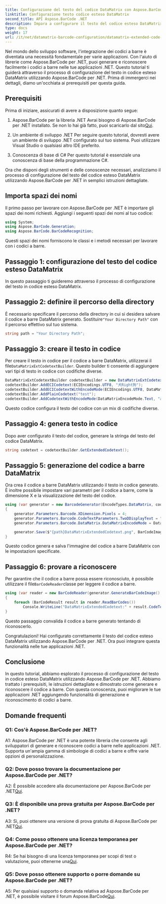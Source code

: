 ```yaml
---
title: Configurazione del testo del codice DataMatrix con Aspose.BarCode per .NET
linktitle: Configurazione testo codice esteso DataMatrix
second_title: API Aspose.BarCode .NET
description: Impara a configurare il testo del codice esteso DataMatrix utilizzando Aspose.BarCode per .NET. Genera, riconosci e integra codici a barre nelle tue applicazioni .NET.
type: docs
weight: 17
url: /it/net/datamatrix-barcode-configuration/datamatrix-extended-code-text-configuration/
---
```

Nel mondo dello sviluppo software, l'integrazione dei codici a barre è diventata una necessità fondamentale per varie applicazioni. Con l'aiuto di librerie come Aspose.BarCode per .NET, puoi generare e riconoscere facilmente i codici a barre nelle tue applicazioni .NET. Questo tutorial ti guiderà attraverso il processo di configurazione del testo in codice esteso DataMatrix utilizzando Aspose.BarCode per .NET. Prima di immergerci nei dettagli, diamo un'occhiata ai prerequisiti per questa guida.

## Prerequisiti

Prima di iniziare, assicurati di avere a disposizione quanto segue:

1. Aspose.BarCode per la libreria .NET
Avrai bisogno di Aspose.BarCode per .NET installato. Se non lo hai già fatto, puoi scaricarlo dal sito[Qui](https://releases.aspose.com/barcode/net/).

2. Un ambiente di sviluppo .NET
Per seguire questo tutorial, dovresti avere un ambiente di sviluppo .NET configurato sul tuo sistema. Puoi utilizzare Visual Studio o qualsiasi altro IDE preferito.

3. Conoscenza di base di C#
Per questo tutorial è essenziale una conoscenza di base della programmazione C#.

Ora che disponi degli strumenti e delle conoscenze necessari, analizziamo il processo di configurazione del testo del codice esteso DataMatrix utilizzando Aspose.BarCode per .NET in semplici istruzioni dettagliate.

## Importa spazi dei nomi

Il primo passo per lavorare con Aspose.BarCode per .NET è importare gli spazi dei nomi richiesti. Aggiungi i seguenti spazi dei nomi al tuo codice:

```csharp
using System;
using Aspose.BarCode.Generation;
using Aspose.BarCode.BarCodeRecognition;
```

Questi spazi dei nomi forniscono le classi e i metodi necessari per lavorare con i codici a barre.

## Passaggio 1: configurazione del testo del codice esteso DataMatrix

In questo passaggio ti guideremo attraverso il processo di configurazione del testo in codice esteso DataMatrix.

## Passaggio 2: definire il percorso della directory

 È necessario specificare il percorso della directory in cui si desidera salvare il codice a barre DataMatrix generato. Sostituire`"Your Directory Path"` con il percorso effettivo sul tuo sistema.

```csharp
string path = "Your Directory Path";
```

## Passaggio 3: creare il testo in codice

 Per creare il testo in codice per il codice a barre DataMatrix, utilizzerai il file`DataMatrixExtCodetextBuilder`. Questo builder ti consente di aggiungere vari tipi di testo in codice con codifiche diverse.

```csharp
DataMatrixExtCodetextBuilder codetextBuilder = new DataMatrixExtCodetextBuilder();
codetextBuilder.AddECICodetext(ECIEncodings.UTF8, "犬Right狗");
codetextBuilder.AddECICodetextWithEncodeMode(ECIEncodings.UTF8, DataMatrixEncodeMode.C40, "ABCDE");
codetextBuilder.AddPlainCodetext("test");
codetextBuilder.AddCodetextWithEncodeMode(DataMatrixEncodeMode.Text, "abcde");
```

Questo codice configura il testo del codice con un mix di codifiche diverse.

## Passaggio 4: genera testo in codice

Dopo aver configurato il testo del codice, generare la stringa del testo del codice DataMatrix.

```csharp
string codetext = codetextBuilder.GetExtendedCodetext();
```

## Passaggio 5: generazione del codice a barre DataMatrix

Ora crea il codice a barre DataMatrix utilizzando il testo in codice generato. È inoltre possibile impostare vari parametri per il codice a barre, come la dimensione X e la visualizzazione del testo del codice.

```csharp
using (var generator = new BarcodeGenerator(EncodeTypes.DataMatrix, codetext))
{
    generator.Parameters.Barcode.XDimension.Pixels = 4;
    generator.Parameters.Barcode.CodeTextParameters.TwoDDisplayText = "Extended Codetext";
    generator.Parameters.Barcode.DataMatrix.DataMatrixEncodeMode = DataMatrixEncodeMode.ExtendedCodetext;

    generator.Save($"{path}DataMatrixExtendedCodetext.png", BarCodeImageFormat.Png);
}
```

Questo codice genera e salva l'immagine del codice a barre DataMatrix con le impostazioni specificate.

## Passaggio 6: provare a riconoscere

 Per garantire che il codice a barre possa essere riconosciuto, è possibile utilizzare il file`BarCodeReader`classe per leggere il codice a barre.

```csharp
using (var reader = new BarCodeReader(generator.GenerateBarCodeImage(), DecodeType.DataMatrix))
{
    foreach (BarCodeResult result in reader.ReadBarCodes())
        Console.WriteLine("DataMatrixExtendedCodetext:" + result.CodeText);
}
```

Questo passaggio convalida il codice a barre generato tentando di riconoscerlo.

Congratulazioni! Hai configurato correttamente il testo del codice esteso DataMatrix utilizzando Aspose.BarCode per .NET. Ora puoi integrare questa funzionalità nelle tue applicazioni .NET.

## Conclusione

In questo tutorial, abbiamo esplorato il processo di configurazione del testo in codice esteso DataMatrix utilizzando Aspose.BarCode per .NET. Abbiamo trattato i prerequisiti, le istruzioni dettagliate e dimostrato come generare e riconoscere il codice a barre. Con questa conoscenza, puoi migliorare le tue applicazioni .NET aggiungendo funzionalità di generazione e riconoscimento di codici a barre.

## Domande frequenti

### Q1: Cos'è Aspose.BarCode per .NET?

A1: Aspose.BarCode per .NET è una potente libreria che consente agli sviluppatori di generare e riconoscere codici a barre nelle applicazioni .NET. Supporta un'ampia gamma di simbologie di codici a barre e offre varie opzioni di personalizzazione.

### Q2: Dove posso trovare la documentazione per Aspose.BarCode per .NET?

A2: È possibile accedere alla documentazione per Aspose.BarCode per .NET[Qui](https://reference.aspose.com/barcode/net/).

### Q3: È disponibile una prova gratuita per Aspose.BarCode per .NET?

 A3: Sì, puoi ottenere una versione di prova gratuita di Aspose.BarCode per .NET[Qui](https://releases.aspose.com/).

### Q4: Come posso ottenere una licenza temporanea per Aspose.BarCode per .NET?

 R4: Se hai bisogno di una licenza temporanea per scopi di test o valutazione, puoi ottenerne una[Qui](https://purchase.aspose.com/temporary-license/).

### Q5: Dove posso ottenere supporto o porre domande su Aspose.BarCode per .NET?

 A5: Per qualsiasi supporto o domanda relativa ad Aspose.BarCode per .NET, è possibile visitare il forum Aspose.BarCode[Qui](https://forum.aspose.com/c/barcode/13).